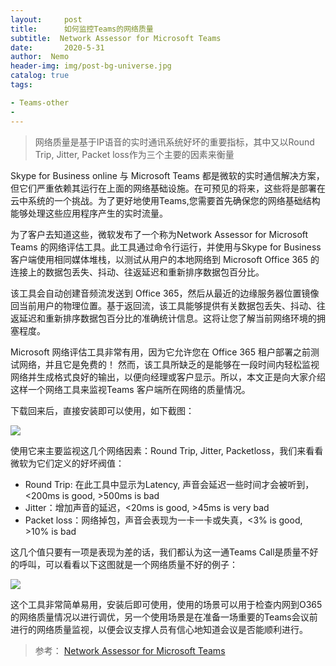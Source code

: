 ```yaml
---
layout:     post
title:      如何监控Teams的网络质量
subtitle:  Network Assessor for Microsoft Teams
date:       2020-5-31
author:  Nemo
header-img: img/post-bg-universe.jpg
catalog: true
tags:

- Teams-other
- 
---
```


> 网络质量是基于IP语音的实时通讯系统好坏的重要指标，其中又以Round Trip, Jitter, Packet loss作为三个主要的因素来衡量

Skype for Business online 与 Microsoft Teams 都是微软的实时通信解决方案，但它们严重依赖其运行在上面的网络基础设施。在可预见的将来，这些将是部署在云中系统的一个挑战。为了更好地使用Teams,您需要首先确保您的网络基础结构能够处理这些应用程序产生的实时流量。

为了客户去知道这些，微软发布了一个称为Network Assessor for Microsoft Teams 的网络评估工具。此工具通过命令行运行，并使用与Skype for Business 客户端使用相同媒体堆栈，以测试从用户的本地网络到 Microsoft Office 365 的连接上的数据包丢失、抖动、往返延迟和重新排序数据包百分比。

该工具会自动创建音频流发送到 Office 365，然后从最近的边缘服务器位置镜像回当前用户的物理位置。基于返回流，该工具能够提供有关数据包丢失、抖动、往返延迟和重新排序数据包百分比的准确统计信息。这将让您了解当前网络环境的拥塞程度。

Microsoft 网络评估工具非常有用，因为它允许您在 Office 365 租户部署之前测试网络，并且它是免费的！
然而，该工具所缺乏的是能够在一段时间内轻松监视网络并生成格式良好的输出，以便向经理或客户显示。所以，本文正是向大家介绍这样一个网络工具来监视Teams 客户端所在网络的质量情况。

下载回来后，直接安装即可以使用，如下截图：

![](https://cdn.jsdelivr.net/gh/tangx007/tangx007.github.io/img/20200526094300.png)

使用它来主要监视这几个网络因素：Round Trip, Jitter, Packetloss，我们来看看微软为它们定义的好坏阀值：

- Round Trip: 在此工具中显示为Latency, 声音会延迟一些时间才会被听到，<200ms is good, >500ms is bad
- Jitter：增加声音的延迟，<20ms is good, >45ms is very bad
- Packet loss：网络掉包，声音会表现为一卡一卡或失真，<3% is good, >10% is bad

这几个值只要有一项是表现为差的话，我们都认为这一通Teams Call是质量不好的呼叫，可以看看以下这图就是一个网络质量不好的例子：

![](https://cdn.jsdelivr.net/gh/tangx007/tangx007.github.io/img/TeamsNetwork.png)

这个工具非常简单易用，安装后即可使用，使用的场景可以用于检查内网到O365的网络质量情况以进行调优，另一个使用场景是在准备一场重要的Teams会议前进行的网络质量监视，以便会议支撑人员有信心地知道会议是否能顺利进行。


> 参考：
> [Network Assessor for Microsoft Teams](https://www.myteamslab.com/2017/08/network-assessor-for-skype-for-business.html)
